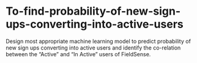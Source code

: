 # To-find-probability-of-new-sign-ups-converting-into-active-users
Design most appropriate machine learning model to predict probability of new sign ups converting into active users
and identify the co-relation between the “Active” and “In Active” users of FieldSense.
